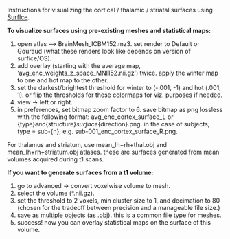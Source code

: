 
Instructions for visualizing the cortical / thalamic / striatal surfaces using [SurfIce](https://www.nitrc.org/projects/surfice/).

**To visualize surfaces using pre-existing meshes and statistical maps:**
1) open atlas —> BrainMesh_ICBM152.mz3. set render to Default or Gouraud (what these renders look like depends on version of surfice/OS). 
2) add overlay (starting with the average map, ‘avg_enc_weights_z_space_MNI152.nii.gz’) twice. apply the winter map to one and hot map to the other. 
3) set the darkest/brightest threshold for winter to (-.001, -1) and hot (.001, 1). or flip the thresholds for these colormaps for viz. purposes if needed. 
4) view -> left or right. 
5) in preferences, set bitmap zoom factor to 6. save bitmap as png lossless with the following format: avg_enc_cortex_surface_L or {type}_enc_{structure}_surface_{direction}.png. in the case of subjects, type = sub-{n}, e.g. sub-001_enc_cortex_surface_R.png. 

For thalamus and striatum, use mean_lh+rh+thal.obj and mean_lh+rh+striatum.obj atlases. these are surfaces generated from mean volumes acquired during t1 scans.  

**If you want to generate surfaces from a t1 volume:**
1) go to advanced -> convert voxelwise volume to mesh. 
2) select the volume (*.nii.gz).
3) set the threshold to 2 voxels, min cluster size to 1, and decimation to 80 (chosen for the tradeoff between precision and a manageable file size.) 
4) save as multiple objects (as .obj). this is a common file type for meshes. 
5) success! now you can overlay statistical maps on the surface of this volume. 
